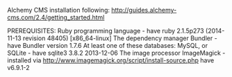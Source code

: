 Alchemy CMS installation following:
http://guides.alchemy-cms.com/2.4/getting_started.html

PREREQUISITES:
Ruby programming language - have ruby 2.1.5p273 (2014-11-13 revision 48405) [x86_64-linux]
The dependency manager Bundler - have Bundler version 1.7.6
At least one of these databases: MySQL, or SQLite - have sqlite3 3.8.2 2013-12-06
The image processor ImageMagick - installed via http://www.imagemagick.org/script/install-source.php
                                  have v6.9.1-2